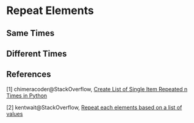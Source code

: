 # Repeat Elements

## Same Times

## Different Times

## References

[1] chimeracoder@StackOverflow, [Create List of Single Item Repeated n Times in Python](http://stackoverflow.com/questions/3459098/create-list-of-single-item-repeated-n-times-in-python)

[2] kentwait@StackOverflow, [Repeat each elements based on a list of values](http://stackoverflow.com/questions/38758708/repeat-each-elements-based-on-a-list-of-values)

